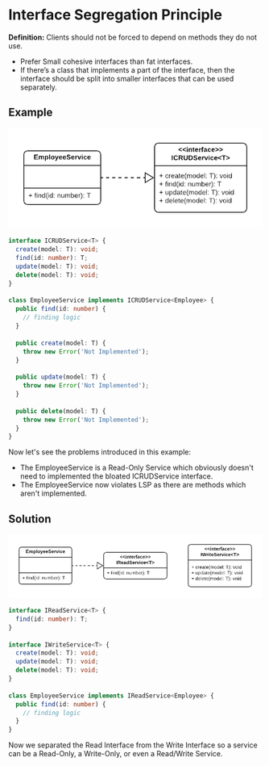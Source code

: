 # Interface Segregation Principle

**Definition:** Clients should not be forced to depend on methods they do not use.

* Prefer Small cohesive interfaces than fat interfaces.
* If there’s a class that implements a part of the interface, then the interface should be split into smaller interfaces that can be used separately.

## Example

![Figure 5](../.gitbook/assets/figure_5.png)

```typescript
interface ICRUDService<T> {
  create(model: T): void;
  find(id: number): T;
  update(model: T): void;
  delete(model: T): void;
}

class EmployeeService implements ICRUDService<Employee> {
  public find(id: number) {
    // finding logic
  }

  public create(model: T) {
    throw new Error('Not Implemented');
  }

  public update(model: T) {
    throw new Error('Not Implemented');
  }

  public delete(model: T) {
    throw new Error('Not Implemented');
  }
}
```

Now let's see the problems introduced in this example:

* The EmployeeService is a Read-Only Service which obviously doesn't need to implemented the bloated ICRUDService interface.
* The EmployeeService now violates LSP as there are methods which aren't implemented.

## Solution

![Figure 6](../.gitbook/assets/figure_6.png)

```typescript
interface IReadService<T> {
  find(id: number): T;
}

interface IWriteService<T> {
  create(model: T): void;
  update(model: T): void;
  delete(model: T): void;
}

class EmployeeService implements IReadService<Employee> {
  public find(id: number) {
    // finding logic
  }
}
```

Now we separated the Read Interface from the Write Interface so a service can be a Read-Only, a Write-Only, or even a Read/Write Service.

